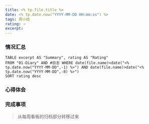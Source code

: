 ```yaml
---
title: <% tp.file.title %>
date: <% tp.date.now("YYYY-MM-DD HH:mm:ss") %>
tags: 周小结
rating: ⭐️
excerpt: 
---
```

### 情况汇总

```dataview
TABLE excerpt AS "Summary", rating AS "Rating" 
FROM "01-Diary" AND #日志 WHERE date(file.name)<date("<% tp.date.now("YYYY-MM-DD",-1) %>") AND date(file.name)>date("<% tp.date.now("YYYY-MM-DD",-8) %>")
SORT rating desc
```

### 心得体会



### 完成事项
> 从每周看板的归档部分转移过来

